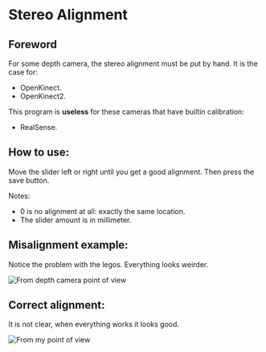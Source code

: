 # Stereo Alignment

## Foreword

For some depth camera, the stereo alignment must be put by hand. It is the case for:

* OpenKinect.
* OpenKinect2. 

This program is **useless** for these cameras that have builtin calibration: 

* RealSense. 

## How to use:

Move the slider left or right until you get a good alignment. Then press the save button.

Notes: 

* 0 is no alignment at all: exactly the same location. 
* The slider amount is in millimeter. 

## Misalignment example:

Notice the problem with the legos. Everything looks weirder. 

![From depth camera point of view](https://github.com/poqudrof/Papart-examples/blob/master/papart-examples/calibration/invalid.png)


## Correct alignment:

It is not clear, when everything works it looks good.

![From my point of view](https://github.com/poqudrof/Papart-examples/blob/master/papart-examples/calibration/SteroAlignment/correct.png)



